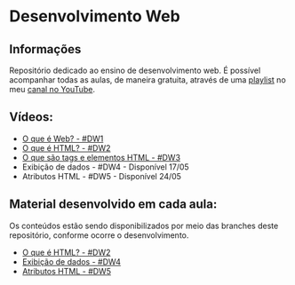 # Desenvolvimento Web

## Informações

Repositório dedicado ao ensino de desenvolvimento web. É possível acompanhar todas as aulas, de maneira gratuita, através de uma [playlist](https://youtube.com/playlist?list=PLxrWQ5mRFqpH-sQ4kXx5D9s1tUSquJgIa) no meu [canal no YouTube](https://www.youtube.com/channel/UCQ3K4FGBhEMJuphBDfkFgig).

## Vídeos:
- [O que é Web? - #DW1](https://youtu.be/AIN2APAsZ_Q) 
- [O que é HTML? - #DW2](https://youtu.be/aTwFiJeZyss) 
- [O que são tags e elementos HTML - #DW3](https://youtu.be/9wx3MGpiO_g) 
- Exibição de dados - #DW4 - Disponível 17/05
- Atributos HTML - #DW5 - Disponível 24/05


## Material desenvolvido em cada aula:
Os conteúdos estão sendo disponibilizados por meio das branches deste repositório, conforme ocorre o desenvolvimento.

- [O que é HTML? - #DW2](https://github.com/rodolfovieira95/desenvolvimento-web/tree/dw2)
- [Exibição de dados - #DW4](https://github.com/rodolfovieira95/desenvolvimento-web/tree/dw4)
- [Atributos HTML - #DW5](https://github.com/rodolfovieira95/desenvolvimento-web/tree/dw5)
